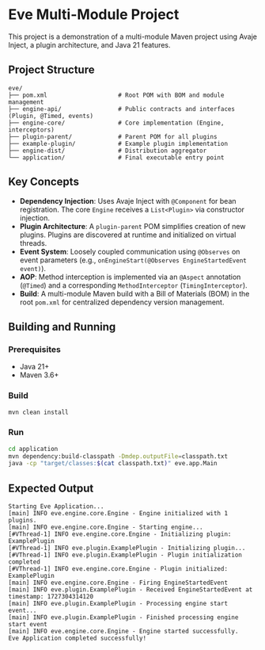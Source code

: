# Eve Multi-Module Project

This project is a demonstration of a multi-module Maven project using Avaje Inject, a plugin architecture, and Java 21 features.

## Project Structure

```
eve/
├── pom.xml                    # Root POM with BOM and module management
├── engine-api/                # Public contracts and interfaces (Plugin, @Timed, events)
├── engine-core/               # Core implementation (Engine, interceptors)
├── plugin-parent/             # Parent POM for all plugins
├── example-plugin/            # Example plugin implementation
├── engine-dist/               # Distribution aggregator
└── application/               # Final executable entry point
```

## Key Concepts

*   **Dependency Injection**: Uses Avaje Inject with `@Component` for bean registration. The core `Engine` receives a `List<Plugin>` via constructor injection.
*   **Plugin Architecture**: A `plugin-parent` POM simplifies creation of new plugins. Plugins are discovered at runtime and initialized on virtual threads.
*   **Event System**: Loosely coupled communication using `@Observes` on event parameters (e.g., `onEngineStart(@Observes EngineStartedEvent event)`).
*   **AOP**: Method interception is implemented via an `@Aspect` annotation (`@Timed`) and a corresponding `MethodInterceptor` (`TimingInterceptor`).
*   **Build**: A multi-module Maven build with a Bill of Materials (BOM) in the root `pom.xml` for centralized dependency version management.

## Building and Running

### Prerequisites

*   Java 21+
*   Maven 3.6+

### Build

```bash
mvn clean install
```

### Run

```bash
cd application
mvn dependency:build-classpath -Dmdep.outputFile=classpath.txt
java -cp "target/classes:$(cat classpath.txt)" eve.app.Main
```

## Expected Output

```
Starting Eve Application...
[main] INFO eve.engine.core.Engine - Engine initialized with 1 plugins.
[main] INFO eve.engine.core.Engine - Starting engine...
[#VThread-1] INFO eve.engine.core.Engine - Initializing plugin: ExamplePlugin
[#VThread-1] INFO eve.plugin.ExamplePlugin - Initializing plugin...
[#VThread-1] INFO eve.plugin.ExamplePlugin - Plugin initialization completed
[#VThread-1] INFO eve.engine.core.Engine - Plugin initialized: ExamplePlugin
[main] INFO eve.engine.core.Engine - Firing EngineStartedEvent
[main] INFO eve.plugin.ExamplePlugin - Received EngineStartedEvent at timestamp: 1727304314120
[main] INFO eve.plugin.ExamplePlugin - Processing engine start event...
[main] INFO eve.plugin.ExamplePlugin - Finished processing engine start event
[main] INFO eve.engine.core.Engine - Engine started successfully.
Eve Application completed successfully!
```
